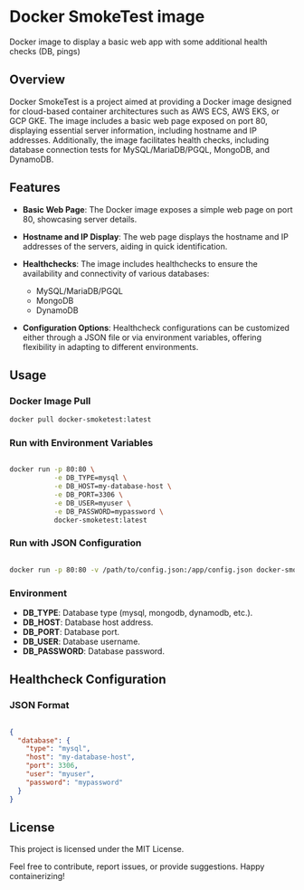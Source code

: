 # Docker SmokeTest image

Docker image to display a basic web app with some additional health checks (DB, pings)

## Overview

Docker SmokeTest is a project aimed at providing a Docker image designed for cloud-based container architectures such as AWS ECS, AWS EKS, or GCP GKE. The image includes a basic web page exposed on port 80, displaying essential server information, including hostname and IP addresses. Additionally, the image facilitates health checks, including database connection tests for MySQL/MariaDB/PGQL, MongoDB, and DynamoDB.

## Features

* **Basic Web Page**: The Docker image exposes a simple web page on port 80, showcasing server details.

* **Hostname and IP Display**: The web page displays the hostname and IP addresses of the servers, aiding in quick identification.

* **Healthchecks**: The image includes healthchecks to ensure the availability and connectivity of various databases:
  
  * MySQL/MariaDB/PGQL
  * MongoDB
  * DynamoDB

* **Configuration Options**: Healthcheck configurations can be customized either through a JSON file or via environment variables, offering flexibility in adapting to different environments.

## Usage

### Docker Image Pull

```bash
docker pull docker-smoketest:latest
```

### Run with Environment Variables

```bash

docker run -p 80:80 \
           -e DB_TYPE=mysql \
           -e DB_HOST=my-database-host \
           -e DB_PORT=3306 \
           -e DB_USER=myuser \
           -e DB_PASSWORD=mypassword \
           docker-smoketest:latest
```

### Run with JSON Configuration

```bash

docker run -p 80:80 -v /path/to/config.json:/app/config.json docker-smoketest:latest

```

### Environment 

* **DB_TYPE**: Database type (mysql, mongodb, dynamodb, etc.).
* **DB_HOST**: Database host address.
* **DB_PORT**: Database port.
* **DB_USER**: Database username.
* **DB_PASSWORD**: Database password.

## Healthcheck Configuration

### JSON Format

```json

{
  "database": {
    "type": "mysql",
    "host": "my-database-host",
    "port": 3306,
    "user": "myuser",
    "password": "mypassword"
  }
}
```

## License

This project is licensed under the MIT License.

Feel free to contribute, report issues, or provide suggestions. Happy containerizing!
